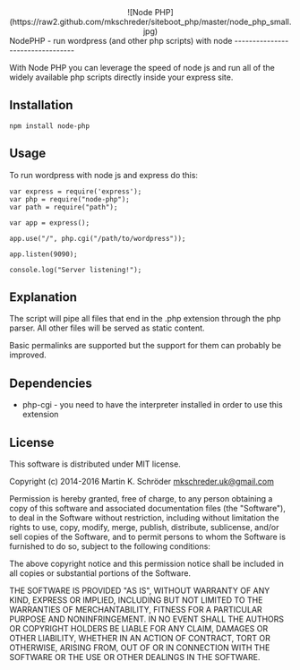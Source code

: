 <center>![Node PHP](https://raw2.github.com/mkschreder/siteboot_php/master/node_php_small.jpg)</center>
NodePHP - run wordpress (and other php scripts) with node
---------------------------------

With Node PHP you can leverage the speed of node js and run all of the widely available php scripts directly inside your express site. 

Installation
------------

	npm install node-php
	
Usage
-----

To run wordpress with node js and express do this: 

	var express = require('express');
	var php = require("node-php"); 
	var path = require("path"); 
	
	var app = express();
	
	app.use("/", php.cgi("/path/to/wordpress")); 

	app.listen(9090);

	console.log("Server listening!"); 

Explanation
-----------

The script will pipe all files that end in the .php extension through the php parser. All other files will be served as static content. 

Basic permalinks are supported but the support for them can probably be improved. 

Dependencies
------------

* php-cgi - you need to have the interpreter installed in order to use this extension

License
-------

This software is distributed under MIT license. 

Copyright (c) 2014-2016 Martin K. Schröder <mkschreder.uk@gmail.com>

Permission is hereby granted, free of charge, to any person obtaining a copy
of this software and associated documentation files (the "Software"), to deal
in the Software without restriction, including without limitation the rights
to use, copy, modify, merge, publish, distribute, sublicense, and/or sell
copies of the Software, and to permit persons to whom the Software is
furnished to do so, subject to the following conditions:

The above copyright notice and this permission notice shall be included in all
copies or substantial portions of the Software.

THE SOFTWARE IS PROVIDED "AS IS", WITHOUT WARRANTY OF ANY KIND, EXPRESS OR
IMPLIED, INCLUDING BUT NOT LIMITED TO THE WARRANTIES OF MERCHANTABILITY,
FITNESS FOR A PARTICULAR PURPOSE AND NONINFRINGEMENT. IN NO EVENT SHALL THE
AUTHORS OR COPYRIGHT HOLDERS BE LIABLE FOR ANY CLAIM, DAMAGES OR OTHER
LIABILITY, WHETHER IN AN ACTION OF CONTRACT, TORT OR OTHERWISE, ARISING FROM,
OUT OF OR IN CONNECTION WITH THE SOFTWARE OR THE USE OR OTHER DEALINGS IN THE
SOFTWARE.
